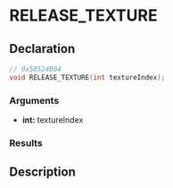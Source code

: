 # RELEASE_TEXTURE

## Declaration
```cpp
// 0x58524B04
void RELEASE_TEXTURE(int textureIndex);
```

### Arguments
- **int:** textureIndex

### Results

## Description
